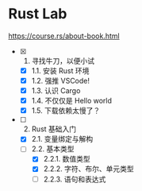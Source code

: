# Rust Lab

<https://course.rs/about-book.html>

- [x] 1. 寻找牛刀，以便小试
  - [x] 1.1. 安装 Rust 环境
  - [x] 1.2. 强推 VSCode!
  - [x] 1.3. 认识 Cargo
  - [x] 1.4. 不仅仅是 Hello world
  - [x] 1.5. 下载依赖太慢了？
- [ ] 2. Rust 基础入门
  - [x] 2.1. 变量绑定与解构
  - [ ] 2.2. 基本类型
    - [x] 2.2.1. 数值类型
    - [x] 2.2.2. 字符、布尔、单元类型
    - [ ] 2.2.3. 语句和表达式
